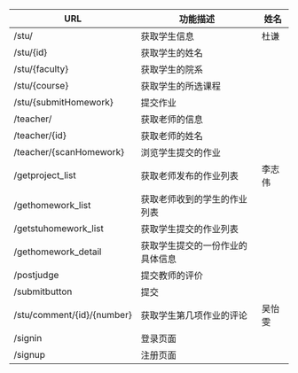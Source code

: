 URL | 功能描述|姓名
----|----|----|
 /stu/| 获取学生信息|杜谦
 /stu/{id} | 获取学生的姓名
 /stu/{faculty} |获取学生的院系
/stu/{course}|获取学生的所选课程
 /stu/{submitHomework} |提交作业
/teacher/	 |获取老师的信息
 /teacher/{id} |获取老师的姓名
/teacher/{scanHomework} |浏览学生提交的作业
/getproject_list |获取老师发布的作业列表|李志伟
/gethomework_list | 获取老师收到的学生的作业列表
/getstuhomework_list| 获取学生提交的作业列表
/gethomework_detail|获取学生提交的一份作业的具体信息
/postjudge|提交教师的评价
/submitbutton|提交
/stu/comment/{id}/{number} | 获取学生第几项作业的评论|吴怡雯
/signin|登录页面
/signup|注册页面
 